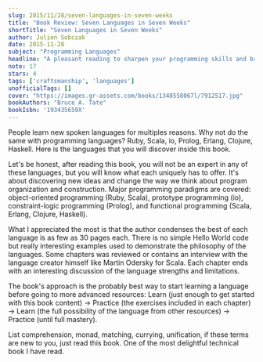 ```yaml
---
slug: 2015/11/28/seven-languages-in-seven-weeks
title: "Book Review: Seven Languages in Seven Weeks"
shortTitle: "Seven Languages in Seven Weeks"
author: Julien Sobczak
date: 2015-11-28
subject: "Programming Languages"
headline: "A pleasant reading to sharpen your programming skills and broaden your horizon"
note: 17
stars: 4
tags: ['craftsmanship', 'languages']
unofficialTags: []
cover: "https://images.gr-assets.com/books/1348558067l/7912517.jpg"
bookAuthors: "Bruce A. Tate"
bookIsbn: '193435659X'
---
```



People learn new spoken languages for multiples reasons. Why not do the same with programming languages? Ruby, Scala, io, Prolog, Erlang, Clojure, Haskell. Here is the languages that you will discover inside this book.

Let's be honest, after reading this book, you will not be an expert in any of these languages, but you will know what each uniquely has to offer. It's about discovering new ideas and change the way we think about program organization and construction. Major programming paradigms are covered: object-oriented programming (Ruby, Scala), prototype programming (io), constraint-logic programming (Prolog), and functional programming (Scala, Erlang, Clojure, Haskell).

What I appreciated the most is that the author condenses the best of each language is as few as 30 pages each. There is no simple Hello World code but really interesting examples used to demonstrate the philosophy of the languages. Some chapters was reviewed or contains an interview with the language creator himself like Martin Odersky for Scala. Each chapter ends with an interesting discussion of the language strengths and limitations.

The book's approach is the probably best way to start learning a language before going to more advanced resources: Learn (just enough to get started with this book content) -> Practice (the exercises included in each chapter) -> Learn (the full possibility of the language from other resources) -> Practice (until full mastery).

List comprehension, monad, matching, currying, unification, if these terms are new to you, just read this book. One of the most delightful technical book I have read.

